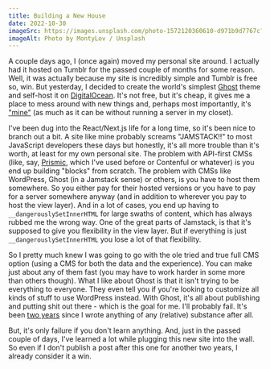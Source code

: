 ```yaml
---
title: Building a New House
date: 2022-10-30
imageSrc: https://images.unsplash.com/photo-1572120360610-d971b9d7767c?crop=entropy&cs=tinysrgb&fit=max&fm=jpg&ixid=MnwxMTc3M3wwfDF8c2VhcmNofDN8fEhvdXNlfGVufDB8fHx8MTY2NzE1Nzk4NQ&ixlib=rb-4.0.3
imageAlt: Photo by MontyLov / Unsplash
---
```


A couple days ago, I (once again) moved my personal site around. I actually had it hosted on Tumblr for the passed couple of months for some reason. Well, it was actually because my site is incredibly simple and Tumblr is free so, win. But yesterday, I decided to create the world's simplest [Ghost](https://ghost.org/) theme and self-host it on [DigitalOcean](https://www.digitalocean.com/). It's not free, but it's cheap, it gives me a place to mess around with new things and, perhaps most importantly, it's ["mine"](https://mastodon.social/@matthiasott/109257835234589193) (as much as it can be without running a server in my closet).

I've been dug into the React/Next.js life for a long time, so it's been nice to branch out a bit. A site like mine probably screams "JAMSTACK!!" to most JavaScript developers these days but honestly, it's all more trouble than it's worth, at least for my own personal site. The problem with API-first CMSs (like, say, [Prismic](https://prismic.io/), which I've used before or Contenful or whatever) is you end up building "blocks" from scratch. The problem with CMSs like WordPress, Ghost (in a Jamstack sense) or others, is you have to host them somewhere. So you either pay for their hosted versions or you have to pay for a server somewhere anyway (and in addition to wherever you pay to host the view layer). And in a lot of cases, you end up having to `__dangerouslySetInnerHTML` for large swaths of content, which has always rubbed me the wrong way. One of the great parts of Jamstack, is that it's supposed to give you flexibility in the view layer. But if everything is just `__dangerouslySetInnerHTML` you lose a lot of that flexibility.

So I pretty much knew I was going to go with the ole tried and true full CMS option (using a CMS for both the data and the experience). You can make just about any of them fast (you may have to work harder in some more than others though). What I like about Ghost is that it isn't trying to be everything to everyone. They even tell you if you're looking to customize all kinds of stuff to use WordPress instead. With Ghost, it's all about publishing and putting shit out there - which is the goal for me. I'll probably fail. It's been [two years](https://stephensauceda.com/archive/i-am-everything-right-now/) since I wrote anything of any (relative) substance after all.

But, it's only failure if you don't learn anything. And, just in the passed couple of days, I've learned a lot while plugging this new site into the wall. So even if I don't publish a post after this one for another two years, I already consider it a win.
